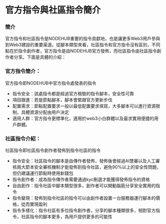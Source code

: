 # 官方指令與社區指令簡介

### 簡介

官方指令和社區指令是NODEHUB重要的指令貢獻地，也是讓更多Web3用戶參與到Web3建設的重要渠道。從腳本類型來看，社區指令和官方指令沒有區別，不同點在於指令創作者，官方指令是由NODEHUB官方發佈，而社區指令由社區指令創作者分享。下面是具體的介紹：

### 官方指令簡介：

官方指令即NODEHUB中官方指令處發表的指令

* 指令安全：該處指令都是經過官方檢驗的指令腳本，安全性可靠
* 項目跟進：若是節點腳本，腳本會緊跟官方更新步伐
* 配置需求：節點配置要求一般以最低配置要求填寫，大多腳本可以進行資源限制，具體資源分配由用戶決定
* 適用人群：官方指令更標準化，適用於web3小白群體以及最求實用便捷的用戶群體。

### &#x20; 社區指令介紹：

社區指令即社區指令創作者發佈到指令社區的指令

* 指令安全：社區指令的腳本是由傳作者發佈，發佈後會經過AI慧審以及人工審核兩大節本安全審核機制才能發佈到指令社區，避免90%以上的安全性問題，但仍建議運行節點時使用新錢包
* 指令創作者：成為指令傳作者需要通過kyc刪選才能獲得發佈指令的資格
* 自由創作：指令社區中腳本類型很多，創作者可以開動腦筋分享安全實用的指令
* 指令變現：發佈到指令社區的指令可以由創作者設置一台服務器運行腳本的價格，從而實現盈利
* 指令多樣化：指令社區有多位指令創作者，分享的腳本種類很多，相對官方指令，社區指令的腳本更多，為用戶提供更多的可能性

